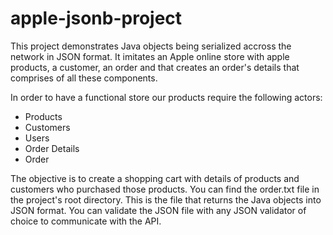 # apple-jsonb-project

This project demonstrates Java objects being serialized accross the network in JSON format.
It imitates an Apple online store with apple products, a customer, an order and that creates an order's details
that comprises of all these components.  

In order to have a functional store our products require the following actors:
- Products
- Customers
- Users
- Order Details
- Order

The objective is to create a shopping cart with details of products and customers who purchased those products.
You can find the order.txt file in the project's root directory. This is the file that returns 
the Java objects into JSON format. You can validate the JSON file with any JSON validator of choice 
to communicate with the API. 
